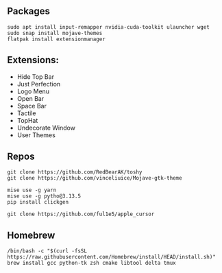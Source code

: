 ## Packages

```
sudo apt install input-remapper nvidia-cuda-toolkit ulauncher wget
sudo snap install mojave-themes
flatpak install extensionmanager
```

## Extensions:

- Hide Top Bar
- Just Perfection
- Logo Menu
- Open Bar
- Space Bar
- Tactile
- TopHat
- Undecorate Window
- User Themes

## Repos

```
git clone https://github.com/RedBearAK/toshy
git clone https://github.com/vinceliuice/Mojave-gtk-theme
```

```
mise use -g yarn
mise use -g pytho@3.13.5
pip install clickgen

git clone https://github.com/ful1e5/apple_cursor
```

## Homebrew

```
/bin/bash -c "$(curl -fsSL https://raw.githubusercontent.com/Homebrew/install/HEAD/install.sh)"
brew install gcc python-tk zsh cmake libtool delta tmux
```
